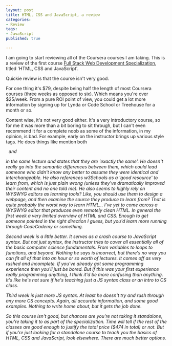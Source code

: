 ```yaml
---
layout: post
title: HTML, CSS and JavaScript, a review
categories: 
- Review
tags: 
- JavaScript
published: true

---
```


I am going to start reviewing all of the Coursera courses I am taking. This is a review of the first course <a href="https://www.coursera.org/specializations/full-stack" target="_blank">Full Stack Web Development Specialization</a>, titled 'HTML, CSS and JavaScript'. 

Quickie review is that the course isn't very good. 

For one thing it's $79, despite being half the length of most Coursera courses (three weeks as opposed to six). Which means you're over $25/week. From a pure ROI point of view, you could get a lot more information by signing up for Lynda or Code School or Treehouse for a month or so.

Content wise, it's not very good either. It's a very introductory course, so for me it was more than a bit boring to sit through, but I can't even recommend it for a complete noob as some of the information, in my opinion, is bad. For example, early on the instructor brings up various style tags. He does things like mention both <pre><em> and <i></pre> in the same lecture and states that they are 'exactly the same'. He doesn't really go into the semantic differences between them, which could lead someone who didn't know any better to assume they were identical and interchangeable. He also references w3Schools as a 'good resource' to learn from, which is just plain wrong (unless they've dramatically improved their content and no one told me). He also seems to highly rely on WYSWYG editors as learning tools? Like, you should use them to design a webpage, and then examine the source they produce to learn from? That is quite probably the worst way to learn HTML... I've yet to come across a WYSWYG editor that produces even remotely clean HTML. In general the first week a very limited overview of HTML and CSS. Enough to get someone pointed in the right direction I guess, but you'd learn more running through CodeCademy or something.

Second week is a little better. It serves as a crash course to JavaScript syntax. But not just syntax, the instructor tries to cover all essentially all of the basic computer science fundamentals. From variables to loops to functions, and beyond. Nothing he says is incorrect, but there's no way you can fit all of that into an hour or so worth of lectures. It comes off as very rushed and incomplete. If you've already got some programming experience then you'll just be bored. But if this was your first experience really programming anything, I think it'd be more confusing than anything. It's like he's not sure if he's teaching just a JS syntax class or an intro to CS class.

Third week is just more JS syntax. At least he doesn't try and rush through any more CS concepts. Again, all accurate information, and some good examples. Nothing to write home about, but it gets the job done.

So this course isn't good, but chances are you're not taking it standalone, you're taking it to as part of the specialization. Time will tell if the rest of the classes are good enough to justify the total price ($474 in total) or not. But if you're just looking for a standalone course to teach you the basics of HTML, CSS and JavaScript, look elsewhere. There are much better options.